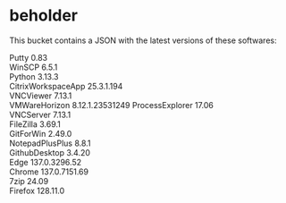 # beholder
This bucket contains a JSON with the latest versions of these softwares:

Putty              0.83           
WinSCP             6.5.1          
Python             3.13.3         
CitrixWorkspaceApp 25.3.1.194     
VNCViewer          7.13.1         
VMWareHorizon      8.12.1.23531249
ProcessExplorer    17.06          
VNCServer          7.13.1         
FileZilla          3.69.1         
GitForWin          2.49.0         
NotepadPlusPlus    8.8.1          
GithubDesktop      3.4.20         
Edge               137.0.3296.52  
Chrome             137.0.7151.69  
7zip               24.09          
Firefox            128.11.0         



